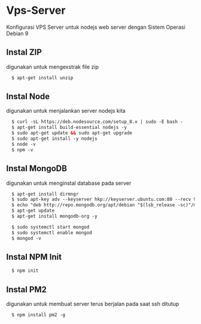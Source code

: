 # Vps-Server
Konfigurasi VPS Server untuk nodejs web server dengan Sistem Operasi Debian 9

## Instal ZIP
digunakan untuk mengexstrak file zip
``` html
  $ apt-get install unzip
```

## Instal Node
digunakan untuk menjalankan server nodejs kita
``` html
  $ curl -sL https://deb.nodesource.com/setup_8.x | sudo -E bash -
  $ apt-get install build-essential nodejs -y
  $ sudo apt-get update && sudo apt-get upgrade
  $ sudo apt-get install -y nodejs
  $ node -v
  $ npm -v
```

## Instal MongoDB
digunakan untuk menginstal database pada server
``` html
  $ apt-get install dirmngr
  $ sudo apt-key adv --keyserver hkp://keyserver.ubuntu.com:80 --recv 9DA31620334BD75D9DCB49F368818C72E52529D4
  $ echo "deb http://repo.mongodb.org/apt/debian "$(lsb_release -sc)"/mongodb-org/4.0 main" | sudo tee /etc/apt/sources.list.d/mongodb.list
  $ apt-get update
  $ apt-get install mongodb-org -y

  $ sudo systemctl start mongod
  $ sudo systemctl enable mongod
  $ mongod -v
```

## Instal NPM Init
``` html
  $ npm init
```

## Instal PM2
digunakan untuk membuat server terus berjalan pada saat ssh ditutup
``` html
  $ npm install pm2 -g
```





